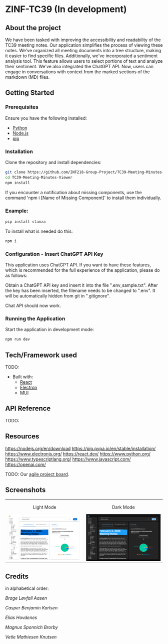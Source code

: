 # ZINF-TC39 (In development)

## About the project

We have been tasked with improving the accessibility and readability of the TC39 meeting notes. Our application simplifies the process of viewing these notes. We've organized all meeting documents into a tree structure, making it easier to find specific files. Additionally, we've incorporated a sentiment analysis tool. This feature allows users to select portions of text and analyze their sentiment. We've also integrated the ChatGPT API. Now, users can engage in conversations with context from the marked sections of the markdown (MD) files.

## Getting Started

### Prerequisites

Ensure you have the following installed:

- [Python](https://www.python.org/downloads/)
- [Node.js](https://nodejs.org/en/download/)
- [pip](https://pip.pypa.io/en/stable/installation/)

### Installation

Clone the repository and install dependencies:

```sh
git clone https://github.com/INF218-Group-Project/TC39-Meeting-Minutes-Viewer
cd TC39-Meeting-Minutes-Viewer
npm install
```

If you encounter a notification about missing components,
use the command 'npm i [Name of Missing Component]' to install them individually.

### Example:

```java
pip install stanza
```

To install what is needed do this:

```java
npm i
```

### Configuration - Insert ChatGPT API Key

This application uses ChatGPT API. If you want to have these features, which is recommended for the full experience of the application, please do as follows:

Obtain a ChatGPT API key and insert it into the file ".env_sample.txt".
After the key has been inserted, the filename needs to be changed to ".env". It will be automatically hidden from git in ".gitignore".

Chat API should now work.

### Running the Application

Start the application in development mode:

```Java
npm run dev
```

## Tech/Framework used

TODO:

- Built with:
  - [React](https://react.dev/)
  - [Electron](https://www.electronjs.org/)
  - [MUI](https://mui.com/)

## API Reference

TODO:

## Resources

https://nodejs.org/en/download
https://pip.pypa.io/en/stable/installation/
https://www.electronjs.org/
https://react.dev/
https://www.python.org/
https://www.typescriptlang.org/
https://www.javascript.com/
https://openai.com/

TODO:
Our [agile project board](https://trello.com/b/vpTSGlQt/zinf-tc39).

## Screenshots

<table>
  <tr>
    <td>
      <p align="center">Light Mode</p>
      <img src="src/renderer/assets/screenshots/light-mode.png" alt="App - Light mode" width="600"/>
    </td>
    <td>
      <p align="center">Dark Mode</p>
      <img src="src/renderer/assets/screenshots/dark-mode.png" alt="App - Dark mode" width="600"/>
    </td>
  </tr>
</table>

## Credits

in alphabetical order:

_Brage Løvfall Aasen_

_Casper Benjamin Karlsen_

_Elias Hovdenes_

_Magnus Sponnich Brorby_

_Vetle Mathiesen Knutsen_

